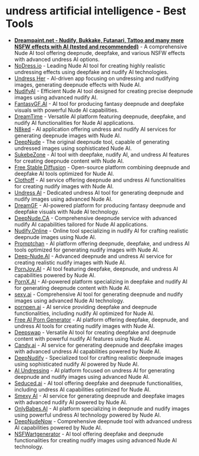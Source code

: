 # undress artificial intelligence - Best Tools

* **[Dreampaint.net - Nudify, Bukkake, Futanari, Tattoo and many more NSFW effects with AI (tested and recommended)](https://www.dreampaint.net/?utm_source=github&utm_medium=paolinsta&utm_campaign=AI-best-tools)** - A comprehensive Nude AI tool offering deepnude, deepfake, and various NSFW effects with advanced undress AI options.
* [NoDress.io](https://nodress.io) - Leading Nude AI tool for creating highly realistic undressing effects using deepfake and nudify AI technologies.
* [Undress Her](https://undressher.app) - AI-driven app focusing on undressing and nudifying images, generating deepnude effects with Nude AI.
* [NudifyAI](https://nudify-ai.online/) - Efficient Nude AI tool designed for creating precise deepnude images using advanced nudify AI.
* [FantasyGF.AI](https://fantasygf.ai/generate-image) - AI tool for producing fantasy deepnude and deepfake visuals with powerful Nude AI capabilities.
* [DreamTime](https://www.dreamtime.tech/) - Versatile AI platform featuring deepnude, deepfake, and nudify AI functionalities for Nude AI applications.
* [N8ked](https://www.n8ked.app/) - AI application offering undress and nudify AI services for generating deepnude images with Nude AI.
* [DeepNude](https://deepnude.cc/) - The original deepnude tool, capable of generating undressed images using sophisticated Nude AI.
* [SukebeZone](https://www.sukebezone.com/) - AI tool with deepfake, nudify AI, and undress AI features for creating deepnude content with Nude AI.
* [Free Stable Diffusion](https://teletype.in/@hackfreaks/oBOsvUcck5D) - Open-source platform combining deepnude and deepfake AI tools optimized for Nude AI.
* [Clothoff](https://clothoff.io/it) - AI service offering deepnude and undress AI functionalities for creating nudify images with Nude AI.
* [Undress AI](https://undress.app/) - Dedicated undress AI tool for generating deepnude and nudify images using advanced Nude AI.
* [DreamGF](https://dreamgf.ai/) - AI-powered platform for producing fantasy deepnude and deepfake visuals with Nude AI technology.
* [DeepNude.CA](https://deepnude.ca/) - Comprehensive deepnude service with advanced nudify AI capabilities tailored for Nude AI applications.
* [Nudify.Online](https://www.nudify.online/) - Online tool specializing in nudify AI for crafting realistic deepnude images using Nude AI.
* [Promptchan](https://promptchan.ai/) - AI platform offering deepnude, deepfake, and undress AI tools optimized for generating nudify images with Nude AI.
* [Deep-Nude.AI](https://www.deep-nude.ai/) - Advanced deepnude and undress AI service for creating realistic nudify images with Nude AI.
* [PornJoy.AI](https://pornjoy.ai/) - AI tool featuring deepfake, deepnude, and undress AI capabilities powered by Nude AI.
* [PornX.AI](https://pornx.ai/) - AI-powered platform specializing in deepfake and nudify AI for generating deepnude content with Nude AI.
* [sexy.ai](https://sexy.ai/) - Comprehensive AI tool for generating deepnude and nudify images using advanced Nude AI technology.
* [pornpen.ai](https://pornpen.ai/) - AI service providing deepfake and deepnude functionalities, including nudify AI optimized for Nude AI.
* [Free AI Porn Generator](https://ai-porn.ai/) - AI platform offering deepfake, deepnude, and undress AI tools for creating nudify images with Nude AI.
* [Deepswap](https://www.deepswap.ai/) - Versatile AI tool for creating deepfake and deepnude content with powerful nudify AI features using Nude AI.
* [Candy.ai](https://candy.ai/discover) - AI service for generating deepnude and deepfake images with advanced undress AI capabilities powered by Nude AI.
* [DeepNudify](https://deepnudify.com/) - Specialized tool for crafting realistic deepnude images using sophisticated nudify AI powered by Nude AI.
* [AI Undressing](https://undressing.io/) - AI platform focused on undress AI for generating deepnude and nudify images using advanced Nude AI.
* [Seduced.ai](https://www.seduced.ai/) - AI tool offering deepfake and deepnude functionalities, including undress AI capabilities optimized for Nude AI.
* [Smexy AI](https://www.smexy.ai/) - AI service for generating deepnude and deepfake images with advanced nudify AI powered by Nude AI.
* [OnlyBabes.AI](https://www.onlybabes.ai/) - AI platform specializing in deepnude and nudify images using powerful undress AI technology powered by Nude AI.
* [DeepNudeNow](https://deepnudenow.com/) - Comprehensive deepnude tool with advanced undress AI capabilities powered by Nude AI.
* [NSFWartgenerator](https://www.nsfwartgenerator.ai/) - AI tool offering deepfake and deepnude functionalities for creating nudify images using advanced Nude AI technology.
